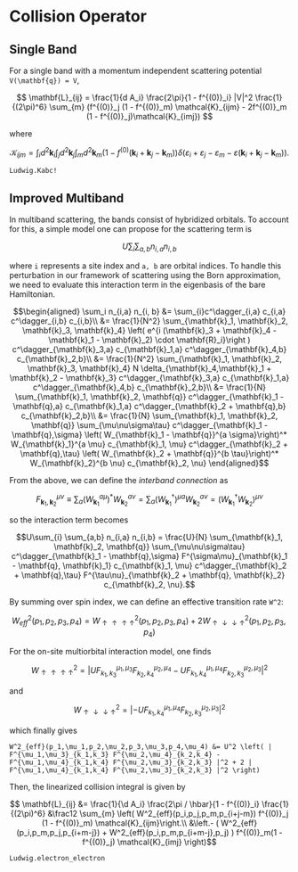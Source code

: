 # Collision Operator

## Single Band
For a single band with a momentum independent scattering potential ``V(\mathbf{q}) = V``,
```math
    \mathbf{L}_{ij} = \frac{1}{d A_i} \frac{2\pi}{1 - f^{(0)}_i} |V|^2 \frac{1}{(2\pi)^6} \sum_{m} (f^{(0)}_j (1 - f^{(0)}_m) \mathcal{K}_{ijm} - 2f^{(0)}_m (1 - f^{(0)}_j)\mathcal{K}_{imj}) 
```
where
```math
    \mathcal{K}_{ijm} = \int_i d^2 \mathbf{k}_i \int_j d^2 \mathbf{k}_j \int_m d^2 \mathbf{k}_m (1 - f^{(0)}(\mathbf{k}_i + \mathbf{k}_j - \mathbf{k}_m)) \delta(\varepsilon_i + \varepsilon_j - \varepsilon_m - \varepsilon(\mathbf{k}_i + \mathbf{k}_j - \mathbf{k}_m)).
```

```@docs
Ludwig.Kabc!
```

## Improved Multiband
In multiband scattering, the bands consist of hybridized orbitals. To account for this, a simple model one can propose for the scattering term is
```math
    U\sum_{i} \sum_{a,b} n_{i,a} n_{i,b}
```
where ``i`` represents a site index and ``a, b`` are orbital indices. To handle this perturbation in our framework of scattering using the Born approximation, we need to evaluate this interaction term in the eigenbasis of the bare Hamiltonian.
```math
\begin{aligned}
    \sum_i n_{i,a} n_{i, b} &= \sum_{i}c^\dagger_{i,a} c_{i,a} c^\dagger_{i,b} c_{i,b}\\
    &= \frac{1}{N^2} \sum_{\mathbf{k}_1, \mathbf{k}_2, \mathbf{k}_3, \mathbf{k}_4} \left( e^{i (\mathbf{k}_3 + \mathbf{k}_4 - \mathbf{k}_1 - \mathbf{k}_2) \cdot \mathbf{R}_i}\right ) c^\dagger_{\mathbf{k}_3,a} c_{\mathbf{k}_1,a} c^\dagger_{\mathbf{k}_4,b} c_{\mathbf{k}_2,b}\\
    &= \frac{1}{N^2} \sum_{\mathbf{k}_1, \mathbf{k}_2, \mathbf{k}_3, \mathbf{k}_4} N \delta_{\mathbf{k}_4,\mathbf{k}_1 + \mathbf{k}_2 - \mathbf{k}_3} c^\dagger_{\mathbf{k}_3,a} c_{\mathbf{k}_1,a} c^\dagger_{\mathbf{k}_4,b} c_{\mathbf{k}_2,b}\\
    &= \frac{1}{N} \sum_{\mathbf{k}_1, \mathbf{k}_2, \mathbf{q}} c^\dagger_{\mathbf{k}_1 - \mathbf{q},a} c_{\mathbf{k}_1,a} c^\dagger_{\mathbf{k}_2 + \mathbf{q},b} c_{\mathbf{k}_2,b}\\
    &= \frac{1}{N} \sum_{\mathbf{k}_1, \mathbf{k}_2, \mathbf{q}} \sum_{\mu\nu\sigma\tau} c^\dagger_{\mathbf{k}_1 - \mathbf{q},\sigma} \left( W_{\mathbf{k}_1 - \mathbf{q}}^{a \sigma}\right)^* W_{\mathbf{k}_1}^{a \mu} c_{\mathbf{k}_1, \mu} c^\dagger_{\mathbf{k}_2 + \mathbf{q},\tau} \left( W_{\mathbf{k}_2 + \mathbf{q}}^{b \tau}\right)^* W_{\mathbf{k}_2}^{b \nu} c_{\mathbf{k}_2, \nu}
\end{aligned}
```
From the above, we can define the *interband connection* as
```math
    F_{\mathbf{k}_1, \mathbf{k}_2}^{\mu\nu} \equiv \sum_a \left(W_{\mathbf{k}_1}^{a \mu} \right)^* W_{\mathbf{k}_2}^{a \nu} = \sum_a \left(W^\dagger_{\mathbf{k}_1}\right)^{\mu a} W_{\mathbf{k}_2}^{a \nu}  = \left(W^\dagger_{\mathbf{k}_1} W_{\mathbf{k}_2} \right)^{\mu \nu } 
```
so the interaction term becomes
```math
U\sum_{i} \sum_{a,b} n_{i,a} n_{i,b} = \frac{U}{N} \sum_{\mathbf{k}_1, \mathbf{k}_2, \mathbf{q}} \sum_{\mu\nu\sigma\tau} c^\dagger_{\mathbf{k}_1 - \mathbf{q},\sigma}  F^{\sigma\mu}_{\mathbf{k}_1 - \mathbf{q}, \mathbf{k}_1}  c_{\mathbf{k}_1, \mu} c^\dagger_{\mathbf{k}_2 + \mathbf{q},\tau} F^{\tau\nu}_{\mathbf{k}_2 + \mathbf{q}, \mathbf{k}_2} c_{\mathbf{k}_2, \nu}.
```

By summing over spin index, we can define an effective transition rate ``W^2``:
```math
    W^2_{eff}(p_1,p_2,p_3,p_4) = W^2_{\uparrow\uparrow\uparrow\uparrow}(p_1,p_2,p_3,p_4) + 2 W^2_{\uparrow\downarrow\downarrow\uparrow}(p_1,p_2,p_3,p_4)
```

For the on-site multiorbital interaction model, one finds
```math
W^2_{\uparrow\uparrow\uparrow\uparrow} = | U F^{\mu_1,\mu_3}_{k_1,k_3} F^{\mu_2,\mu_4}_{k_2,k_4} - U F^{\mu_1,\mu_4}_{k_1,k_4} F^{\mu_2,\mu_3}_{k_2,k_3} |^2 
```
and
```math
W^2_{\uparrow\downarrow\downarrow\uparrow} = | - U F^{\mu_1,\mu_4}_{k_1,k_4} F^{\mu_2,\mu_3}_{k_2,k_3} |^2
```
which finally gives
```
W^2_{eff}(p_1,\mu_1,p_2,\mu_2,p_3,\mu_3,p_4,\mu_4) &= U^2 \left( |  F^{\mu_1,\mu_3}_{k_1,k_3} F^{\mu_2,\mu_4}_{k_2,k_4} -  F^{\mu_1,\mu_4}_{k_1,k_4} F^{\mu_2,\mu_3}_{k_2,k_3} |^2 + 2 |  F^{\mu_1,\mu_4}_{k_1,k_4} F^{\mu_2,\mu_3}_{k_2,k_3} |^2 \right)
```

Then, the linearized collision integral is given by
```math
    \mathbf{L}_{ij} &= \frac{1}{\d A_i} \frac{2\pi / \hbar}{1 - f^{(0)}_i} 
\frac{1}{(2\pi)^6}   &\frac12 \sum_{m}  \left( W^2_{eff}(p_i,p_j,p_m,p_{i+j-m})  f^{(0)}_j (1 - f^{(0)}_m) \mathcal{K}_{ijm}\right.\\
&\left.- ( W^2_{eff}(p_i,p_m,p_j,p_{i+m-j}) + W^2_{eff}(p_i,p_m,p_{i+m-j},p_j) ) f^{(0)}_m(1 - f^{(0)}_j) \mathcal{K}_{imj} \right)
```

```@docs
Ludwig.electron_electron
```
